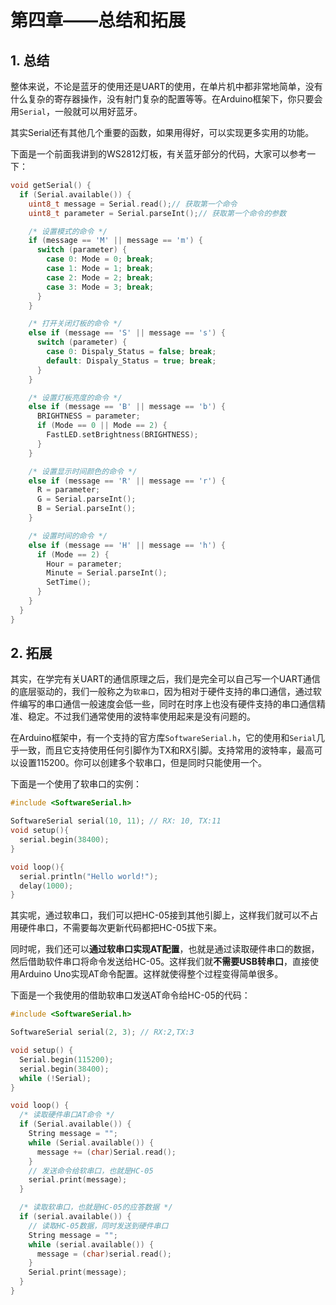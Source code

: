 # 第四章——总结和拓展

## 1. 总结

整体来说，不论是蓝牙的使用还是UART的使用，在单片机中都非常地简单，没有什么复杂的寄存器操作，没有射门复杂的配置等等。在Arduino框架下，你只要会用`Serial`，一般就可以用好蓝牙。

其实Serial还有其他几个重要的函数，如果用得好，可以实现更多实用的功能。

下面是一个前面我讲到的WS2812灯板，有关蓝牙部分的代码，大家可以参考一下：

```cpp
void getSerial() {
  if (Serial.available()) {
    uint8_t message = Serial.read();// 获取第一个命令
    uint8_t parameter = Serial.parseInt();// 获取第一个命令的参数

    /* 设置模式的命令 */
    if (message == 'M' || message == 'm') {
      switch (parameter) {
        case 0: Mode = 0; break;
        case 1: Mode = 1; break;
        case 2: Mode = 2; break;
        case 3: Mode = 3; break;
      }
    }

    /* 打开关闭灯板的命令 */
    else if (message == 'S' || message == 's') {
      switch (parameter) {
        case 0: Dispaly_Status = false; break;
        default: Dispaly_Status = true; break;
      }
    }

    /* 设置灯板亮度的命令 */
    else if (message == 'B' || message == 'b') {
      BRIGHTNESS = parameter;
      if (Mode == 0 || Mode == 2) {
        FastLED.setBrightness(BRIGHTNESS);
      }
    }

    /* 设置显示时间颜色的命令 */
    else if (message == 'R' || message == 'r') {
      R = parameter;
      G = Serial.parseInt();
      B = Serial.parseInt();
    }

    /* 设置时间的命令 */
    else if (message == 'H' || message == 'h') {
      if (Mode == 2) {
        Hour = parameter;
        Minute = Serial.parseInt();
        SetTime();
      }
    }
  }
}
```

## 2. 拓展

其实，在学完有关UART的通信原理之后，我们是完全可以自己写一个UART通信的底层驱动的，我们一般称之为`软串口`，因为相对于硬件支持的串口通信，通过软件编写的串口通信一般速度会低一些，同时在时序上也没有硬件支持的串口通信精准、稳定。不过我们通常使用的波特率使用起来是没有问题的。

在Arduino框架中，有一个支持的官方库`SoftwareSerial.h`，它的使用和`Serial`几乎一致，而且它支持使用任何引脚作为TX和RX引脚。支持常用的波特率，最高可以设置115200。你可以创建多个软串口，但是同时只能使用一个。

下面是一个使用了软串口的实例：

```cpp
#include <SoftwareSerial.h>

SoftwareSerial serial(10, 11); // RX: 10, TX:11
void setup(){
  serial.begin(38400);
}

void loop(){
  serial.println("Hello world!");
  delay(1000);
}
```

其实呢，通过软串口，我们可以把HC-05接到其他引脚上，这样我们就可以不占用硬件串口，不需要每次更新代码都把HC-05拔下来。

同时呢，我们还可以**通过软串口实现AT配置**，也就是通过读取硬件串口的数据，然后借助软件串口将命令发送给HC-05。这样我们就**不需要USB转串口**，直接使用Arduino Uno实现AT命令配置。这样就使得整个过程变得简单很多。

下面是一个我使用的借助软串口发送AT命令给HC-05的代码：

```cpp
#include <SoftwareSerial.h>

SoftwareSerial serial(2, 3); // RX:2,TX:3

void setup() {
  Serial.begin(115200);
  serial.begin(38400);
  while (!Serial);
}

void loop() {
  /* 读取硬件串口AT命令 */
  if (Serial.available()) {
    String message = "";
    while (Serial.available()) {
      message += (char)Serial.read();
    }
    // 发送命令给软串口，也就是HC-05
    serial.print(message);
  }

  /* 读取软串口，也就是HC-05的应答数据 */
  if (serial.available()) {
    // 读取HC-05数据，同时发送到硬件串口
    String message = "";
    while (serial.available()) {
      message = (char)serial.read();
    }
    Serial.print(message);
  }
}
```